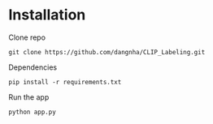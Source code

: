 # Installation

Clone repo

```
git clone https://github.com/dangnha/CLIP_Labeling.git
```

Dependencies

```
pip install -r requirements.txt
```

Run the app

```
python app.py
```
